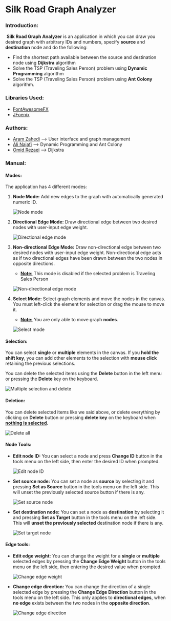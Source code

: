 # Silk Road Graph Analyzer

### Introduction:

​	**Silk Road Graph Analyzer** is an application in which you can draw you desired graph with arbitrary IDs and numbers, specify **source** and **destination** node and do the following:

- Find the shortest path available between the source and destination node using **Dijkstra** algorithm
- Solve the TSP (Traveling Sales Person) problem using **Dynamic Programming** algorithm
- Solve the TSP (Traveling Sales Person) problem using **Ant Colony** algorithm.



### Libraries Used:

- [FontAwesomeFX](https://bitbucket.org/Jerady/fontawesomefx)
- [JFoenix](https://github.com/jfoenixadmin/JFoenix)



### Authors:

- [Aram Zahedi](https://github.com/AramZahedi) --> User interface and graph management
- [Ali Najafi](https://github.com/AliNajafi1998) --> Dynamic Programming and Ant Colony
- [Omid Rezaei](https://github.com/OmidRezaei) --> Dijkstra



### Manual:

#### Modes:

The application has 4 different modes:

1. **Node Mode:** Add new edges to the graph with automatically generated numeric ID.

   ![Node mode](https://user-images.githubusercontent.com/40715409/61590735-b0d8f080-abd2-11e9-912e-1ad87e761bf8.gif)

2. **Directional Edge Mode:** Draw directional edge between two desired nodes with user-input edge weight.

   ![Directional edge mode](https://user-images.githubusercontent.com/40715409/61590751-d36b0980-abd2-11e9-985a-7320dfe36834.gif)

3. **Non-directional Edge Mode:** Draw non-directional edge between two desired nodes with user-input edge weight. Non-directional edge acts as if two directional edges have been drawn between the two nodes in opposite directions.

   - **<u>Note:</u>** This mode is disabled if the selected problem is Traveling Sales Person

   ![Non-directional edge mode](https://user-images.githubusercontent.com/40715409/61590759-ec73ba80-abd2-11e9-8875-47b87e4a3125.gif)

4. **Select Mode:** Select graph elements and move the nodes in the canvas. You must left-click the element for selection or drag the mouse to move it.

   * **<u>Note:</u>** You are only able to move graph **nodes**.

   ![Select mode](https://user-images.githubusercontent.com/40715409/61590916-96077b80-abd4-11e9-8056-4affa14619e1.gif)



#### Selection:

You can select **single** or **multiple** elements in the canvas. If you **hold the shift key**, you can add other elements to the selection with **mouse click** retaining the previous selections.

You can delete the selected items using the **Delete** button in the left menu or pressing the **Delete** key on the keyboard.

![Multiple selection and delete](https://user-images.githubusercontent.com/40715409/61591120-bedd4000-abd7-11e9-9d81-9356dd9d10d7.gif)

#### Deletion:

You can delete selected items like we said above, or delete everything by clicking on **Delete** button or pressing **delete key** on the keyboard when **<u>nothing is selected</u>**.

![Delete all](https://user-images.githubusercontent.com/40715409/61591606-d5869580-abdd-11e9-8652-84930977f169.gif)

#### Node Tools:

- **Edit node ID:** You can select a node and press **Change ID** button in the tools menu on the left side, then enter the desired ID when prompted.

  ![Edit node ID](https://user-images.githubusercontent.com/40715409/61591643-49c13900-abde-11e9-86b1-b8ab2a42fe5a.gif)



- **Set source node:** You can set a node as **source** by selecting it and pressing **Set as Source** button in the tools menu on the left side. This will unset the previously selected source button if there is any.

  ![Set source node](https://user-images.githubusercontent.com/40715409/61591789-ef28dc80-abdf-11e9-9313-82d3915bd0dc.gif)

- **Set destination node:** You can set a node as **destination** by selecting it and pressing **Set as Target** button in the tools menu on the left side. This will **unset the previously selected** destination node if there is any.

  ![Set target node](https://user-images.githubusercontent.com/40715409/61591805-2ac3a680-abe0-11e9-96ae-be41e3694cad.gif)

#### Edge tools:

- **Edit edge weight:** You can change the weight for a **single** or **multiple** selected edges by pressing the **Change Edge Weight** button in the tools menu on the left side, then entering the desired value when prompted.

  ![Change edge weight](https://user-images.githubusercontent.com/40715409/61591855-c35a2680-abe0-11e9-9e9a-157c04e859dc.gif)

- **Change edge direction:** You can change the direction of a single selected edge by pressing the **Change Edge Direction** button in the tools menu on the left side. This only applies to **directional edges**, when **no edge** exists between the two nodes in the **opposite direction**.

  ![Change edge direction](https://user-images.githubusercontent.com/40715409/61591899-3e234180-abe1-11e9-9a28-1394cc79495c.gif)